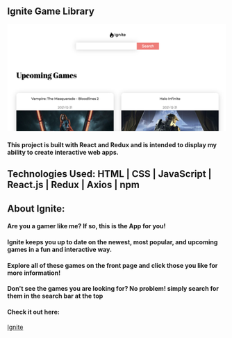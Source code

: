 ## Ignite Game Library

![Home Page](https://github.com/deningsr/Ignite-games-library/blob/main/src/img/homepage.png?raw=true "Ignite")

#### This project is built with React and Redux and is intended to display my ability to create interactive web apps.

## Technologies Used: HTML | CSS | JavaScript | React.js | Redux | Axios | npm

## About Ignite:

#### Are you a gamer like me? If so, this is the App for you!

#### Ignite keeps you up to date on the newest, most popular, and upcoming games in a fun and interactive way.

#### Explore all of these games on the front page and click those you like for more information!

#### Don't see the games you are looking for? No problem! simply search for them in the search bar at the top

#### Check it out here:

[Ignite](https://ignite-games-lib.netlify.app/)
